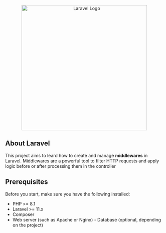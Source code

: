 <p align="center"><a href="https://laravel.com" target="_blank"><img src="https://raw.githubusercontent.com/laravel/art/master/logo-lockup/5%20SVG/2%20CMYK/1%20Full%20Color/laravel-logolockup-cmyk-red.svg" width="400" alt="Laravel Logo"></a></p>


## About Laravel

This project aims to leard how to create and manage **middlewares** in Laravel. Middlewares are a powerful tool to filter HTTP requests and apply logic before or after processing them in the controller

## Prerequisites
Before you start, make sure you have the following installed: 
- PHP >= 8.1
- Laravel >= 11.x 
- Composer 
- Web server (such as Apache or Nginx) - Database (optional, depending on the project)

